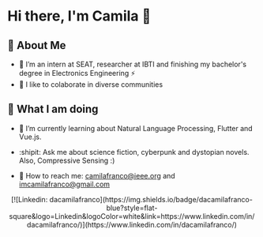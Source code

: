 # Hi there, I'm Camila :milky_way:


## 🌠 About Me 


- 🧠 I’m an intern at SEAT, researcher at IBTI and finishing my bachelor's degree in Electronics Engineering ⚡
- 👯 I like to colaborate in diverse communities


## 🤖 What I am doing

- :frog: I’m currently learning about Natural Language Processing, Flutter and Vue.js.
- :shipit: Ask me about science fiction, cyberpunk and dystopian novels. Also, Compressive Sensing :)


- 👾 How to reach me: camilafranco@ieee.org and imcamilafranco@gmail.com 

<p align="center">[![Linkedin: dacamilafranco](https://img.shields.io/badge/dacamilafranco-blue?style=flat-square&logo=Linkedin&logoColor=white&link=https://www.linkedin.com/in/dacamilafranco/)](https://www.linkedin.com/in/dacamilafranco/)</p>






